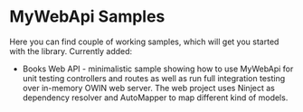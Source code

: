 MyWebApi Samples
====================================

Here you can find couple of working samples, which will get you started with the library. Currently added:

 - Books Web API - minimalistic sample showing how to use MyWebApi for unit testing controllers and routes as well as run full integration testing over in-memory OWIN web server. The web project uses Ninject as dependency resolver and AutoMapper to map different kind of models.